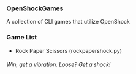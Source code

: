 ### OpenShockGames
A collection of CLI games that utilize OpenShock

### Game List

- Rock Paper Scissors (rockpapershock.py)
###### Win, get a vibration. Loose? Get a shock!
